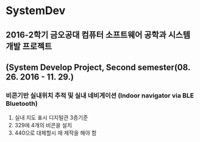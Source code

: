 # SystemDev

## 2016-2학기 금오공대 컴퓨터 소프트웨어 공학과 시스템 개발 프로젝트
## (System Develop Project, Second semester(08. 26. 2016 - 11. 29.)
### 비콘기반 실내위치 추적 및 실내 네비게이션 (Indoor navigator via BLE Bluetooth)

1. 실내 지도 표시 디지털관 3층기준
2. 329에 4개의 비콘을 설치
3. 440으로 대체할시 재 제작을 해야 함
